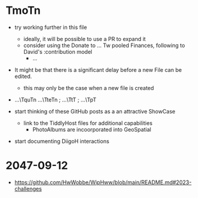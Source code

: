 # TmoTn
* try working further in this file
  * ideally, it will be possible to use a PR to expand it
  * consider using the Donate to ... Tw pooled Finances, following to David's :contribution model
    * ...

* It might be that there is a significant delay before a new File can be edited.
  * this may only be the case when a new file is created

* ...\TquTn ...\TteTn ; ...\TtT ; ...\TpT

* start thinking of these GitHub posts as a an attractive ShowCase
  * link to the TiddlyHost files for additional capabilities
    * PhotoAlbums are incoorporated into GeoSpatial

* start documenting DiigoH interactions

# 2047-09-12
* https://github.com/HwWobbe/WipHww/blob/main/README.md#2023-challenges
